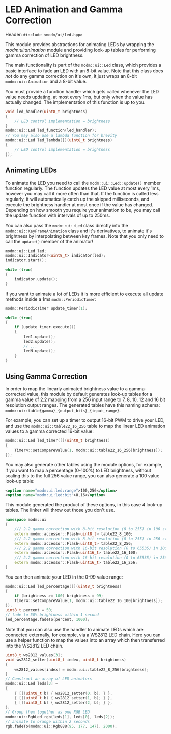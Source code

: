 # LED Animation and Gamma Correction

Header: `#include <modm/ui/led.hpp>`

This module provides abstractions for animating LEDs by wrapping the
*modm:ui:animation* module and providing look-up tables for performing
gamma correction of LED brightness.

The main functionality is part of the `modm::ui::Led` class, which provides
a basic interface to fade an LED with an 8-bit value.
Note that this class does *not* do any gamma correction on it's own, it just
wraps an 8-bit `modm::ui::Animation` and a 8-bit value.

You must provide a function handler which gets called whenever the LED value
needs updating, at most every 1ms, but only when the value has actually changed.
The implementation of this function is up to you.

<!--
.. compile::
    :group: general
-->

```cpp
void led_handler(uint8_t brightness)
{
    // LED control implementation = brightness
}
modm::ui::Led led_function(led_handler);
// You may also use a lambda function for brevity
modm::ui::Led led_lambda([](uint8_t brightness)
{
    // LED control implementation = brightness
});
```

## Animating LEDs

To animate the LED you need to call the `modm::ui::Led::update()` member
function regularly.
The function updates the LED value at most every 1ms, however you may call it
more often than that. If the function is called less regularly, it will
automatically catch up the skipped milliseconds, and execute the brightness
handler at most once if the value has changed.
Depending on how smooth you require your animation to be, you may call the
update function with intervals of up to 250ms.

You can also pass the `modm::ui::Led` class directly into the
`modm::ui::KeyFrameAnimation` class and it's derivatives, to animate it's
brightness by interpolating between key frames.
Note that you only need to call the `update()` member of the animator!

<!--
.. compile::
    :group: general
    :include: <modm/ui/animation.hpp>
-->

```cpp
modm::ui::Led led;
modm::ui::Indicator<uint8_t> indicator(led);
indicator.start();

while (true)
{
    indicator.update();
}
```

If you want to animate a lot of LEDs it is more efficient to execute all update
methods inside a 1ms `modm::PeriodicTimer`:

<!--
.. compile::
    :group: general
    :prefix: |
        modm::ui::Led led1;
        modm::ui::Led led2;
        modm::ui::Led ledN;
-->

```cpp
modm::PeriodicTimer update_timer(1);

while (true)
{
    if (update_timer.execute())
    {
        led1.update();
        led2.update();
        // ...
        ledN.update();
    }
}
```


## Using Gamma Correction

In order to map the linearly animated brightness value to a gamma-corrected
value, this module by default generates look-up tables for a gamma value of 2.2
mapping from a 256 input range to 7, 8, 10, 12 and 16 bit resolution output
ranges. The generated tables have this naming schema:
`modm::ui::table{gamma}_{output_bits}_{input_range}`.

For example, you can set up a timer to output 16-bit PWM to drive your LED, and
use the `modm::ui::table22_16_256` table to map the linear LED animation values
to a gamma corrected 16-bit value:

<!--
.. compile::
    :group: timer4
-->

```cpp
modm::ui::Led led_timer([](uint8_t brightness)
{
    Timer4::setCompareValue(1, modm::ui::table22_16_256[brightness]);
});
```

You may also generate other tables using the module options, for example, if
you want to map a percentage (0-100%) to LED brightness, without scaling this
to the full 256 value range, you can also generate a 100 value look-up table:

```xml
<option name="modm:ui:led:range">100,256</option>
<option name="modm:ui:led:bit">8,16</option>
```

This module generated the product of these options, in this case 4 look-up
tables. The linker will throw out those you don't use.

```cpp
namespace modm::ui
{
    /// 2.2 gamma correction with 8-bit resolution (0 to 255) in 100 steps at 100 bytes.
    extern modm::accessor::Flash<uint8_t> table22_8_100;
    /// 2.2 gamma correction with 8-bit resolution (0 to 255) in 256 steps at 256 bytes.
    extern modm::accessor::Flash<uint8_t> table22_8_256;
    /// 2.2 gamma correction with 16-bit resolution (0 to 65535) in 100 steps at 200 bytes.
    extern modm::accessor::Flash<uint16_t> table22_16_100;
    /// 2.2 gamma correction with 16-bit resolution (0 to 65535) in 256 steps at 512 bytes.
    extern modm::accessor::Flash<uint16_t> table22_16_256;
}
```

You can then animate your LED in the 0-99 value range:

<!--
.. compile::
    :group: timer4
-->

```cpp
modm::ui::Led led_percentage([](uint8_t brightness)
{
    if (brightness >= 100) brightness = 99;
    Timer4::setCompareValue(1, modm::ui::table22_16_100[brightness]);
});
uint8_t percent = 50;
// fade to 50% brightness within 1 second
led_percentage.fadeTo(percent, 1000);
```

Note that you can also use the handler to animate LEDs which are connected
externally, for example, via a WS2812 LED chain.
Here you can use a helper function to map the values into an array which then
transferred into the WS2812 LED chain.

<!--
.. compile::
    :group: general
-->

```cpp
uint8_t ws2812_values[3];
void ws2812_setter(uint8_t index, uint8_t brightness)
{
    ws2812_values[index] = modm::ui::table22_8_256[brightness];
}
// Construct an array of LED animators
modm::ui::Led leds[3] =
{
    { [](uint8_t b) { ws2812_setter(0, b); } },
    { [](uint8_t b) { ws2812_setter(1, b); } },
    { [](uint8_t b) { ws2812_setter(2, b); } },
};
// Group them together as one RGB LED
modm::ui::RgbLed rgb(leds[1], leds[0], leds[2]);
// animate to orange within 2 seconds
rgb.fadeTo(modm::ui::Rgb888(95, 177, 147), 2000);
```


<!--
.. group::
    :name: general
    :target: *
    :include: <modm/ui/led.hpp>
    :option: <option name="modm:ui:led:range">100,256</option>
    :option: <option name="modm:ui:led:bit">8,16</option>
-->

<!--
.. group::
    :name: timer4
    :target: stm32*
    :module: modm:platform:timer:4
    :include: <modm/ui/led.hpp>
    :option: <option name="modm:ui:led:range">100,256</option>
    :option: <option name="modm:ui:led:bit">8,16</option>
-->
